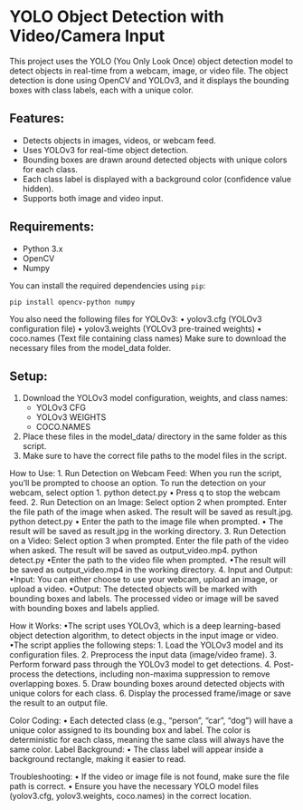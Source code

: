 # YOLO Object Detection with Video/Camera Input

This project uses the YOLO (You Only Look Once) object detection model to detect objects in real-time from a webcam, image, or video file. The object detection is done using OpenCV and YOLOv3, and it displays the bounding boxes with class labels, each with a unique color.

## Features:
- Detects objects in images, videos, or webcam feed.
- Uses YOLOv3 for real-time object detection.
- Bounding boxes are drawn around detected objects with unique colors for each class.
- Each class label is displayed with a background color (confidence value hidden).
- Supports both image and video input.

## Requirements:
- Python 3.x
- OpenCV
- Numpy

You can install the required dependencies using `pip`:

```pip install opencv-python numpy```

You also need the following files for YOLOv3:
	• yolov3.cfg (YOLOv3 configuration file)
	• yolov3.weights (YOLOv3 pre-trained weights)
	• coco.names (Text file containing class names)
Make sure to download the necessary files from the model_data folder.

## Setup:
1. Download the YOLOv3 model configuration, weights, and class names:
	- YOLOv3 CFG
	- YOLOv3 WEIGHTS
	- COCO.NAMES
2. Place these files in the model_data/ directory in the same folder as this script.
3. Make sure to have the correct file paths to the model files in the script.
 
How to Use:
	1. Run Detection on Webcam Feed:
When you run the script, you’ll be prompted to choose an option. To run the detection on your webcam, select option 1.
python detect.py
		• Press q to stop the webcam feed.
	2. Run Detection on an Image:
Select option 2 when prompted. Enter the file path of the image when asked. The result will be saved as result.jpg.
python detect.py
		• Enter the path to the image file when prompted.
		• The result will be saved as result.jpg in the working directory.
	3. Run Detection on a Video:
Select option 3 when prompted. Enter the file path of the video when asked. The result will be saved as output_video.mp4.
python detect.py
		•Enter the path to the video file when prompted.
		•The result will be saved as output_video.mp4 in the working directory.
	4. Input and Output:
		•Input: You can either choose to use your webcam, upload an image, or upload a video.
		•Output: The detected objects will be marked with bounding boxes and labels. The processed video or image will be saved with bounding boxes and labels applied.
  
How it Works:
		•The script uses YOLOv3, which is a deep learning-based object detection algorithm, to detect objects in the input image or video.
		•The script applies the following steps:
	1. Load the YOLOv3 model and its configuration files.
	2. Preprocess the input data (image/video frame).
	3. Perform forward pass through the YOLOv3 model to get detections.
	4. Post-process the detections, including non-maxima suppression to remove overlapping boxes.
	5. Draw bounding boxes around detected objects with unique colors for each class.
	6. Display the processed frame/image or save the result to an output file.
 
Color Coding:
	• Each detected class (e.g., “person”, “car”, “dog”) will have a unique color assigned to its bounding box and label. The color is deterministic for each class, meaning the same class will always have the same color.
Label Background:
	• The class label will appear inside a background rectangle, making it easier to read.
  
Troubleshooting:
	• If the video or image file is not found, make sure the file path is correct.
	• Ensure you have the necessary YOLO model files (yolov3.cfg, yolov3.weights, coco.names) in the correct location.


